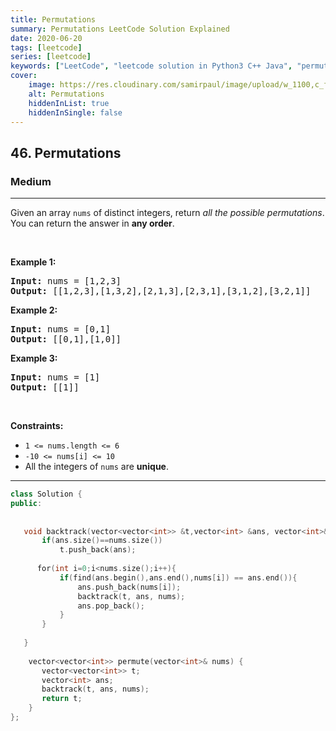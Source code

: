 ```yaml
---
title: Permutations
summary: Permutations LeetCode Solution Explained
date: 2020-06-20
tags: [leetcode]
series: [leetcode]
keywords: ["LeetCode", "leetcode solution in Python3 C++ Java", "permutations LeetCode Solution Explained"]
cover:
    image: https://res.cloudinary.com/samirpaul/image/upload/w_1100,c_fit,co_rgb:FFFFFF,l_text:Arial_75_bold:Permutations - Solution Explained/problem-solving.webp
    alt: Permutations
    hiddenInList: true
    hiddenInSingle: false
---
```



<h2>46. Permutations</h2><h3>Medium</h3><hr><div><p>Given an array <code>nums</code> of distinct integers, return <em>all the possible permutations</em>. You can return the answer in <strong>any order</strong>.</p>

<p>&nbsp;</p>
<p><strong>Example 1:</strong></p>
<pre><strong>Input:</strong> nums = [1,2,3]
<strong>Output:</strong> [[1,2,3],[1,3,2],[2,1,3],[2,3,1],[3,1,2],[3,2,1]]
</pre><p><strong>Example 2:</strong></p>
<pre><strong>Input:</strong> nums = [0,1]
<strong>Output:</strong> [[0,1],[1,0]]
</pre><p><strong>Example 3:</strong></p>
<pre><strong>Input:</strong> nums = [1]
<strong>Output:</strong> [[1]]
</pre>
<p>&nbsp;</p>
<p><strong>Constraints:</strong></p>

<ul>
	<li><code>1 &lt;= nums.length &lt;= 6</code></li>
	<li><code>-10 &lt;= nums[i] &lt;= 10</code></li>
	<li>All the integers of <code>nums</code> are <strong>unique</strong>.</li>
</ul>
</div>

---




```cpp
class Solution {
public:
    
    
   void backtrack(vector<vector<int>> &t,vector<int> &ans, vector<int>& nums){
       if(ans.size()==nums.size())
           t.push_back(ans);
       
      for(int i=0;i<nums.size();i++){
           if(find(ans.begin(),ans.end(),nums[i]) == ans.end()){
               ans.push_back(nums[i]);
               backtrack(t, ans, nums);
               ans.pop_back();
           }
       }
       
   }
    
    vector<vector<int>> permute(vector<int>& nums) {
       vector<vector<int>> t;
       vector<int> ans;
       backtrack(t, ans, nums);
       return t;
    }
};

```

